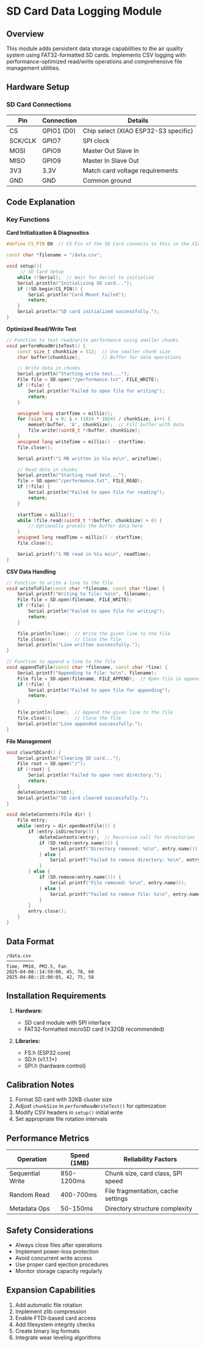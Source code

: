 # SD Card Data Logging Module

## Overview
This module adds persistent data storage capabilities to the air quality system using FAT32-formatted SD cards. Implements CSV logging with performance-optimized read/write operations and comprehensive file management utilities.

## Hardware Setup

### SD Card Connections
| Pin         | Connection       | Details                                  |
|-------------|------------------|------------------------------------------|
| CS          | GPIO1 (D0)       | Chip select (XIAO ESP32-S3 specific)     |
| SCK/CLK     | GPIO7            | SPI clock                                |
| MOSI        | GPIO9            | Master Out Slave In                      |
| MISO        | GPIO9            | Master In Slave Out                      |
| 3V3         | 3.3V             | Match card voltage requirements          |
| GND         | GND              | Common ground                            |

## Code Explanation

### Key Functions

**Card Initialization & Diagnostics**

```cpp
#define CS_PIN D0  // CS Pin of the SD Card connects to this in the XIAO ESP32-S3 Board

const char *filename = "/data.csv";

void setup(){
     // SD Card Setup
    while (!Serial);  // Wait for Serial to initialize
    Serial.println("Initializing SD card...");
    if (!SD.begin(CS_PIN)) {
        Serial.println("Card Mount Failed");
        return;
    }
    Serial.println("SD card initialized successfully.");
}
```

**Optimized Read/Write Test**

```cpp
// Function to test read/write performance using smaller chunks
void performReadWriteTest() {
    const size_t chunkSize = 512;  // Use smaller chunk size
    char buffer[chunkSize];        // Buffer for data operations

    // Write data in chunks
    Serial.println("Starting write test...");
    File file = SD.open("/performance.txt", FILE_WRITE);
    if (!file) {
        Serial.println("Failed to open file for writing");
        return;
    }

    unsigned long startTime = millis();
    for (size_t i = 0; i < (1024 * 1024) / chunkSize; i++) {
        memset(buffer, 'A', chunkSize);  // Fill buffer with data
        file.write((uint8_t *)buffer, chunkSize);
    }
    unsigned long writeTime = millis() - startTime;
    file.close();

    Serial.printf("1 MB written in %lu ms\n", writeTime);

    // Read data in chunks
    Serial.println("Starting read test...");
    file = SD.open("/performance.txt", FILE_READ);
    if (!file) {
        Serial.println("Failed to open file for reading");
        return;
    }

    startTime = millis();
    while (file.read((uint8_t *)buffer, chunkSize) > 0) {
        // Optionally process the buffer data here
    }
    unsigned long readTime = millis() - startTime;
    file.close();

    Serial.printf("1 MB read in %lu ms\n", readTime);
}
```

**CSV Data Handling**

```cpp
// Function to write a line to the file
void writeToFile(const char *filename, const char *line) {
    Serial.printf("Writing to file: %s\n", filename);
    File file = SD.open(filename, FILE_WRITE);
    if (!file) {
        Serial.println("Failed to open file for writing");
        return;
    }

    file.println(line);  // Write the given line to the file
    file.close();        // Close the file
    Serial.println("Line written successfully.");
}

// Function to append a line to the file
void appendToFile(const char *filename, const char *line) {
    Serial.printf("Appending to file: %s\n", filename);
    File file = SD.open(filename, FILE_APPEND);  // Open file in append mode
    if (!file) {
        Serial.println("Failed to open file for appending");
        return;
    }

    file.println(line);  // Append the given line to the file
    file.close();        // Close the file
    Serial.println("Line appended successfully.");
}
```

**File Management**

```cpp
void clearSDCard() {
    Serial.println("Clearing SD card...");
    File root = SD.open("/");
    if (!root) {
        Serial.println("Failed to open root directory.");
        return;
    }
    deleteContents(root);
    Serial.println("SD card cleared successfully.");
}

void deleteContents(File dir) {
    File entry;
    while (entry = dir.openNextFile()) {
        if (entry.isDirectory()) {
            deleteContents(entry);  // Recursive call for directories
            if (SD.rmdir(entry.name())) {
                Serial.printf("Directory removed: %s\n", entry.name());
            } else {
                Serial.printf("Failed to remove directory: %s\n", entry.name());
            }
        } else {
            if (SD.remove(entry.name())) {
                Serial.printf("File removed: %s\n", entry.name());
            } else {
                Serial.printf("Failed to remove file: %s\n", entry.name());
            }
        }
        entry.close();
    }
}
```

## Data Format

```
/data.csv
──────────
Time, PM10, PM2.5, Fan
2025-04-08::14:59:00, 45, 78, 60
2025-04-08::15:00:05, 42, 75, 58
```

## Installation Requirements
1. **Hardware:**
   - SD card module with SPI interface
   - FAT32-formatted microSD card (≤32GB recommended)

2. **Libraries:**
   - FS.h (ESP32 core)
   - SD.h (v1.1.1+)
   - SPI.h (hardware control)

## Calibration Notes
1. Format SD card with 32KB cluster size
2. Adjust `chunkSize` in `performReadWriteTest()` for optimization
3. Modify CSV headers in `setup()` initial write
4. Set appropriate file rotation intervals

## Performance Metrics
| Operation         | Speed (1MB) | Reliability Factors                |
|-------------------|-------------|-------------------------------------|
| Sequential Write  | 850-1200ms  | Chunk size, card class, SPI speed   |
| Random Read       | 400-700ms   | File fragmentation, cache settings  |
| Metadata Ops      | 50-150ms    | Directory structure complexity      |

## Safety Considerations
- Always close files after operations
- Implement power-loss protection
- Avoid concurrent write access
- Use proper card ejection procedures
- Monitor storage capacity regularly

## Expansion Capabilities
1. Add automatic file rotation
2. Implement zlib compression
3. Enable FTDI-based card access
4. Add filesystem integrity checks
5. Create binary log formats
6. Integrate wear leveling algorithms